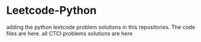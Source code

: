 # Leetcode-Python
adding the python leetcode problem solutions in this repositories. 
The code files are here.
all CTCI problems solutions are here



































































































































































































































































































































































































































































































































































































































































































































































































































































































































































































































































































































































































































































































